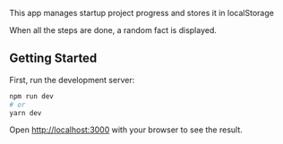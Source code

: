 This app manages startup project progress and stores it in localStorage

When all the steps are done, a random fact is displayed.  

## Getting Started

First, run the development server:

```bash
npm run dev
# or
yarn dev
```

Open [http://localhost:3000](http://localhost:3000) with your browser to see the result.